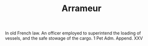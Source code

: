 ---
title: Arrameur
permalink: "/definitions/arrameur.html"
body: In old French law. An officer employed to superintend the loading of vessels,
  and the safe stowage of the cargo. 1 Pet Adm. Append. XXV
published_at: '2018-07-07'
layout: post
---